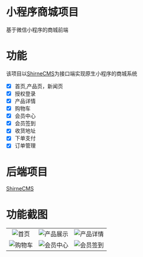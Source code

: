 # 小程序商城项目
基于微信小程序的商城前端

# 功能
该项目以[ShirneCMS](https://gitee.com/shirnecn/ShirneCMS)为接口端实现原生小程序的商城系统<br />

 - [x] 首页,产品页，新闻页
 - [x] 授权登录
 - [x] 产品详情
 - [x] 购物车
 - [x] 会员中心
 - [x] 会员签到
 - [x] 收货地址
 - [x] 下单支付
 - [x] 订单管理

# 后端项目
[ShirneCMS](https://gitee.com/shirnecn/ShirneCMS)

# 功能截图
|    |    |    |
|:---:|:---:|:---:|
|![首页](https://shirne.oss-cn-shenzhen.aliyuncs.com/website-mapp/cu-shop-home.png "首页")|![产品展示](https://shirne.oss-cn-shenzhen.aliyuncs.com/website-mapp/cu-shop-product.png "产品展示")|![产品详情](https://shirne.oss-cn-shenzhen.aliyuncs.com/website-mapp/cu-shop-detail.png "产品详情")|
|![购物车](https://shirne.oss-cn-shenzhen.aliyuncs.com/website-mapp/cu-shop-cart.png "购物车")|![会员中心](https://shirne.oss-cn-shenzhen.aliyuncs.com/website-mapp/cu-shop-member.png "会员中心")|![会员签到](https://shirne.oss-cn-shenzhen.aliyuncs.com/website-mapp/cu-shop-sign.png "会员签到")|